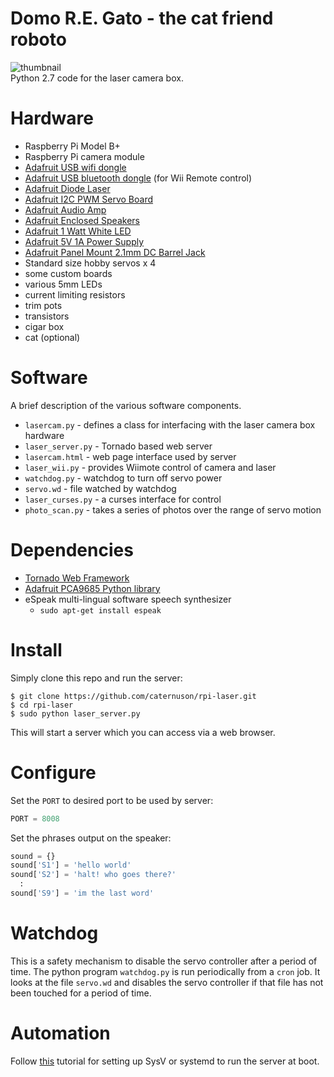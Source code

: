 # Domo R.E. Gato - the cat friend roboto

![thumbnail](http://caternuson.github.io/rpi-laser-thumb.jpg)<br/>
Python 2.7 code for the laser camera box.

# Hardware
* Raspberry Pi Model B+
* Raspberry Pi camera module
* [Adafruit USB wifi dongle](https://www.adafruit.com/products/2810)
* [Adafruit USB bluetooth dongle](https://www.adafruit.com/products/1327) (for Wii Remote control)
* [Adafruit Diode Laser](https://www.adafruit.com/products/1054)
* [Adafruit I2C PWM Servo Board](https://www.adafruit.com/products/815)
* [Adafruit Audio Amp](https://www.adafruit.com/products/1552)
* [Adafruit Enclosed Speakers](https://www.adafruit.com/product/1669)
* [Adafruit 1 Watt White LED](https://www.adafruit.com/products/518)
* [Adafruit 5V 1A Power Supply](https://www.adafruit.com/product/276)
* [Adafruit Panel Mount 2.1mm DC Barrel Jack](https://www.adafruit.com/products/610)
* Standard size hobby servos x 4
* some custom boards
* various 5mm LEDs
* current limiting resistors
* trim pots
* transistors
* cigar box
* cat (optional)

# Software
A brief description of the various software components.
* ```lasercam.py``` - defines a class for interfacing with the laser camera box hardware
* ```laser_server.py``` - Tornado based web server
* ```lasercam.html``` - web page interface used by server
* ```laser_wii.py``` - provides Wiimote control of camera and laser
* ```watchdog.py``` - watchdog to turn off servo power
* ```servo.wd``` - file watched by watchdog
* ```laser_curses.py``` - a curses interface for control
* ```photo_scan.py``` - takes a series of photos over the range of servo motion

# Dependencies
* [Tornado Web Framework](https://pypi.python.org/pypi/tornado)
* [Adafruit PCA9685 Python library](https://github.com/adafruit/Adafruit_Python_PCA9685)
* eSpeak multi-lingual software speech synthesizer
    * ```sudo apt-get install espeak```

# Install
Simply clone this repo and run the server:
```
$ git clone https://github.com/caternuson/rpi-laser.git
$ cd rpi-laser
$ sudo python laser_server.py
```
This will start a server which you can access via a web browser.

# Configure
Set the ```PORT``` to desired port to be used by server:
```python
PORT = 8008
```
Set the phrases output on the speaker:
```python
sound = {}
sound['S1'] = 'hello world'
sound['S2'] = 'halt! who goes there?'
  :
sound['S9'] = 'im the last word'
```

# Watchdog
This is a safety mechanism to disable the servo controller after a period of time.
The python program ```watchdog.py``` is run periodically from a ```cron``` job.
It looks at the file ```servo.wd``` and disables the servo controller if that file has not been
touched for a period of time.

# Automation
Follow [this](https://learn.adafruit.com/running-programs-automatically-on-your-tiny-computer/overview)
tutorial for setting up SysV or systemd to run the server at boot.
